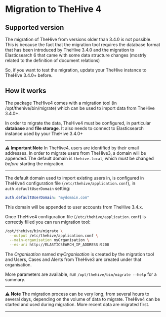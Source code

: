 # Migration to TheHive 4

## Supported version

The migration of TheHive from versions older than 3.4.0 is not possible. This is because the fact that the migration tool requires the database format that has been introduced by TheHive 3.4.0 and the migration to Elasticsearch 6 that came with some data structure changes (mostrly related to the definition of document relations)

So, if you want to test the migration, update your TheHive instance to TheHive 3.4.0+ before.

## How it works

The package TheHive4 comes with a migration tool (in /opt/thehive/bin/migrate) which can be used to import data from TheHive 3.4.0+.

In order to migrate the data, TheHive4 must be configured, in particular **database** and **file storage**. It also needs to connect to Elasticsearch instance used by your TheHive 3.4.0+

---

*⚠️* **Important Note**
In TheHive4, users are identified by their email addresses. In order to migrate users from TheHive3, a domain will be appended. The default domain is `thehive.local`, which must be changed *before* starting the migration. 

---

The default domain used to import existing users in, is configured in TheHive4 configuration file (`/etc/thehive/application.conf`), in `auth.defaultUserDomain` setting: 

```yaml
auth.defaultUserDomain: "mydomain.com"
```

This domain will be appended to user accounts from TheHive 3.4.x.

Once TheHive4 configuration file (`/etc/thehive/application.conf`) is correctly filled you can run migration tool:

```bash
/opt/thehive/bin/migrate \
  --output /etc/thehive/application.conf \
  --main-organisation myOrganisation \
  --es-uri http://ELASTICSEARCH_IP_ADDRESS:9200
```

The *Organisation* named *myOrganisation* is created by the migration tool and Users, Cases and Alerts from TheHive3 are created under that organisation.

More parameters are available, run `/opt/thehive/bin/migrate --help` for a summary.

---

⚠️ **Note**
The migration process can be very long, from several hours to several days, depending on the volume of data to migrate. TheHive4 can be started and used during migration. More recent data are migrated first.

---
